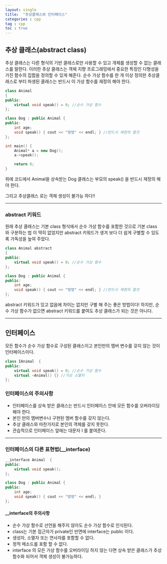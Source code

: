 ```yaml
---
layout: single
title:  "추상클래스와 인터페이스"
categories : cpp
tag : cpp
toc : true
---
```


## 추상 클래스(abstract class)

추상 클래스는 다른 형식의 기반 클래스로만 사용할 수 있고 개체를 생성할 수 없는 클래스를 말한다. 이러한 추상 클래스는 객체 지향 프로그래밍에서 중요한 특징인 다형성을 가진 함수의 집합을 정의할 수 있게 해준다. 순수 가상 함수를 한 개 이상 정의한 추상클래스로 부터 파생된 클래스는 반드시 이 가상 함수를 재정의 해야 한다.



```c++
class Animal 
{
public:
	virtual void speak() = 0; //순수 가상 함수
};

class Dog : public Animal {
public:
	int age;
	void speak() { cout << "멍멍" << endl; } //반드시 재정의 할것
};

int main() {
	Animal* a = new Dog();
	a->speak();

	return 0;
}
```

위에 코드에서 Animal을 상속받는 Dog 클래스는 부모의 speak() 을 반드시 재정의 해야 한다.  

그리고 추상클래스 로는 객체 생성이 불가능 하다!!

---

### abstract 키워드

원래 추상 클래스는 기본 class 형식에서 순수 가상 함수를 포함한 것으로 기본 class 와 구분하는 법 이 딱히 없었지만 abstract 키워드가 생겨 보다 더 쉽게 구별할 수 있도록 가독성을 높여 주었다.

```c++
class Animal abstract 
{
public:
	virtual void speak() = 0; //순수 가상 함수
};

class Dog : public Animal {
public:
	int age;
	void speak() { cout << "멍멍" << endl; } //반드시 재정의 할것
};
```

abstract 키워드가 있고 없음에 차이는 없지만 구별 해 주는 좋은 방법이다! 하지만, 순수 가상 함수가 없으면 abstract 키워드를 붙여도 추상 클래스가 되는 것은 아니다.

---

## 인터페이스

모든 함수가 순수 가상 함수로 구성된 클래스이고 본인만의 멤버 변수를 갖지 않는 것이 인터페이스이다.

```c++
class IAnimal  {
public:
	virtual void speak() = 0; //순수 가상 함수
	virtual ~Animal() {} //가상 소멸자
};
```



### 인터페이스의 주의사항

* 인터페이스를 상속 받은 클래스는 반드시 인터페이스 안에 모든 함수를 오버라이딩 해야 한다. 
* 본인 만의 멤버변수나 구현된 멤버 함수를 갖지 않는다.
* 추상 클래스와 마찬가지로 본인의 객체를 갖지 못한다.
* 관습적으로 인터페이스 앞에는 대문자 I 를 붙여준다.

---

### 인터페이스의 다른 표현법(__interface)

```c++
__interface Animal  {
public:
	virtual void speak();
};

class Dog : public Animal {
public:
	int age;
	void speak() { cout << "멍멍" << endl; }
};
```

#### __interface의 주의사항

* 순수 가상 함수로 선언을 해주지 않아도 순수 가상 함수로 인식된다.
* class는 기본 접근자가 private인 반면에 interface는 public 이다.
* 생성자, 소멸자 또는 연사자를 포함할 수 없다.
* 정적 메소드를 포함 할 수 없다.
* interface 의 모든 가상 함수를 오버라이딩 하지 않는 다면 상속 받은 클래스가 추상 함수화 되어서 객체 생성이 불가능하다.

